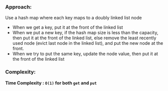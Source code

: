 ### Approach:
Use a hash map where each key maps to a doubly linked list node
- When we get a key, put it at the front of the linked list
- When we put a new key, if the hash map size is less than the capacity, then put it at the front of the linked list, else remove the least recently used node (evict last node in the linked list), and put the new node at the front.
- When we try to put the same key, update the node value, then put it at the front of the linked list
​
### Complexity:
**Time Complexity : `O(1)` for both `get` and `put`**